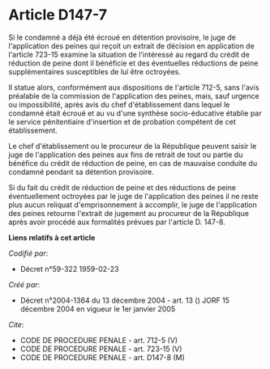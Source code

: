 # Article D147-7

Si le condamné a déjà été écroué en détention provisoire, le juge de l'application des peines qui reçoit un extrait de
décision en application de l'article 723-15 examine la situation de l'intéressé au regard du crédit de réduction de peine
dont il bénéficie et des éventuelles réductions de peine supplémentaires susceptibles de lui être octroyées.

Il statue alors, conformément aux dispositions de l'article 712-5, sans l'avis préalable de la commission de l'application
des peines, mais, sauf urgence ou impossibilité, après avis du chef d'établissement dans lequel le condamné était écroué et
au vu d'une synthèse socio-éducative établie par le service pénitentiaire d'insertion et de probation compétent de cet
établissement.

Le chef d'établissement ou le procureur de la République peuvent saisir le juge de l'application des peines aux fins de
retrait de tout ou partie du bénéfice du crédit de réduction de peine, en cas de mauvaise conduite du condamné pendant sa
détention provisoire.

Si du fait du crédit de réduction de peine et des réductions de peine éventuellement octroyées par le juge de l'application
des peines il ne reste plus aucun reliquat d'emprisonnement à accomplir, le juge de l'application des peines retourne
l'extrait de jugement au procureur de la République après avoir procédé aux formalités prévues par l'article D. 147-8.

**Liens relatifs à cet article**

_Codifié par_:

  - Décret n°59-322 1959-02-23

_Créé par_:

  - Décret n°2004-1364 du 13 décembre 2004 - art. 13 () JORF 15 décembre 2004 en vigueur le 1er janvier 2005

_Cite_:

  - CODE DE PROCEDURE PENALE - art. 712-5 (V)
  - CODE DE PROCEDURE PENALE - art. 723-15 (V)
  - CODE DE PROCEDURE PENALE - art. D147-8 (M)
